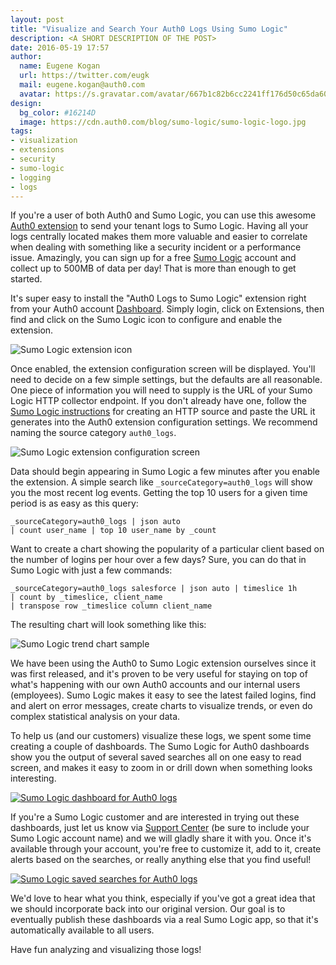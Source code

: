 ```yaml
---
layout: post
title: "Visualize and Search Your Auth0 Logs Using Sumo Logic"
description: <A SHORT DESCRIPTION OF THE POST>
date: 2016-05-19 17:57
author:
  name: Eugene Kogan
  url: https://twitter.com/eugk
  mail: eugene.kogan@auth0.com
  avatar: https://s.gravatar.com/avatar/667b1c82b6cc2241ff176d50c65da603?s=200
design:
  bg_color: #16214D
  image: https://cdn.auth0.com/blog/sumo-logic/sumo-logic-logo.jpg
tags:
- visualization
- extensions
- security
- sumo-logic
- logging
- logs
---
```


If you're a user of both Auth0 and Sumo Logic, you can use this awesome [Auth0 extension](https://github.com/auth0/auth0-logs-to-sumologic) to send your tenant logs to Sumo Logic. Having all your logs centrally located makes them more valuable and easier to correlate when dealing with something like a security incident or a performance issue. Amazingly, you can sign up for a free [Sumo Logic](https://www.sumologic.com/pricing/) account and collect up to 500MB of data per day! That is more than enough to get started.

It's super easy to install the "Auth0 Logs to Sumo Logic" extension right from your Auth0 account [Dashboard](https://manage.auth0.com/#/extensions). Simply login, click on Extensions, then find and click on the Sumo Logic icon to configure and enable the extension.

![Sumo Logic extension icon](https://cdn.auth0.com/blog/sumo-logic/sl-ext-icon.png)

Once enabled, the extension configuration screen will be displayed. You'll need to decide on a few simple settings, but the defaults are all reasonable. One piece of information you will need to supply is the URL of your Sumo Logic HTTP collector endpoint. If you don't already have one, follow the [Sumo Logic instructions](https://help.sumologic.com/Send_Data/Sources/HTTP_Source) for creating an HTTP source and paste the URL it generates into the Auth0 extension configuration settings. We recommend naming the source category `auth0_logs`.

![Sumo Logic extension configuration screen](https://cdn.auth0.com/blog/sumo-logic/sl-ext-config.png)

Data should begin appearing in Sumo Logic a few minutes after you enable the extension. A simple search like `_sourceCategory=auth0_logs` will show you the most recent log events. Getting the top 10 users for a given time period is as easy as this query:

```
_sourceCategory=auth0_logs | json auto
| count user_name | top 10 user_name by _count
```

Want to create a chart showing the popularity of a particular client based on the number of logins per hour over a few days? Sure, you can do that in Sumo Logic with just a few commands:

```
_sourceCategory=auth0_logs salesforce | json auto | timeslice 1h
| count by _timeslice, client_name
| transpose row _timeslice column client_name
```

The resulting chart will look something like this:

![Sumo Logic trend chart sample](https://cdn.auth0.com/blog/sumo-logic/sl-chart-sample.png)

We have been using the Auth0 to Sumo Logic extension ourselves since it was first released, and it's proven to be very useful for staying on top of what's happening with our own Auth0 accounts and our internal users (employees). Sumo Logic makes it easy to see the latest failed logins, find and alert on error messages, create charts to visualize trends, or even do complex statistical analysis on your data.

To help us (and our customers) visualize these logs, we spent some time creating a couple of dashboards. The Sumo Logic for Auth0 dashboards show you the output of several saved searches all on one easy to read screen, and makes it easy to zoom in or drill down when something looks interesting.

<a target="_blank" href="https://cdn.auth0.com/blog/sumo-logic/sl-db-screenshot.jpg">![Sumo Logic dashboard for Auth0 logs](https://cdn.auth0.com/blog/sumo-logic/sl-db-screenshot.jpg)</a><!-- __ -->

If you're a Sumo Logic customer and are interested in trying out these dashboards, just let us know via [Support Center](https://support.auth0.com) (be sure to include your Sumo Logic account name) and we will gladly share it with you. Once it's available through your account, you're free to customize it, add to it, create alerts based on the searches, or really anything else that you find useful!

<a target="_blank" href="https://cdn.auth0.com/blog/sumo-logic/sl-saved-searches.jpg">![Sumo Logic saved searches for Auth0 logs](https://cdn.auth0.com/blog/sumo-logic/sl-saved-searches.jpg)</a><!-- __ -->

We'd love to hear what you think, especially if you've got a great idea that we should incorporate back into our original version. Our goal is to eventually publish these dashboards via a real Sumo Logic app, so that it's automatically available to all users.

Have fun analyzing and visualizing those logs!
